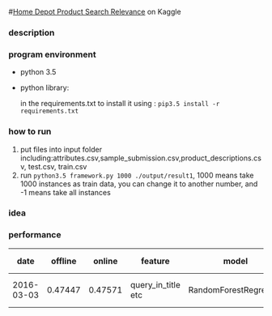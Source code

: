 #[Home Depot Product Search Relevance](https://www.kaggle.com/c/home-depot-product-search-relevance) on Kaggle

### description


### program environment


* python 3.5
* python library:

    in the requirements.txt
    to install it using : `pip3.5 install -r requirements.txt`
    
### how to run
1. put files into input folder including:attributes.csv,sample_submission.csv,product_descriptions.csv, test.csv, train.csv 
2. run `python3.5 framework.py 1000 ./output/result1`, 1000 means take 1000 instances as train data, you can change it to another number, and -1 means take all instances



### idea

### performance

| date       | offline | online  |feature            | model                   | other trick       | comments |
| ---------- |---------|---------|-------------------|-------------------------|-------------------|----------|
| 2016-03-03 | 0.47447 | 0.47571 | query_in_title etc| RandomForestRegressor | remove stop words   | base line|

    

    
